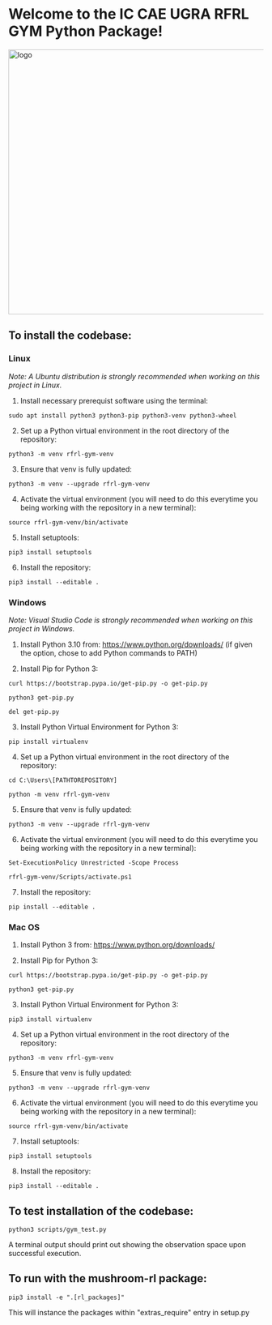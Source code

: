# Welcome to the IC CAE UGRA RFRL GYM Python Package!

<img width="523" alt="logo" src="https://github.com/wcheadley/rfrl-gym/assets/15094176/f683967f-8d5a-49f5-ba99-819cd2d50a47">

## To install the codebase:

### Linux 
*Note: A Ubuntu distribution is strongly recommended when working on this project in Linux.*

1. Install necessary prerequist software using the terminal:

`sudo apt install python3 python3-pip python3-venv python3-wheel`

2. Set up a Python virtual environment in the root directory of the repository:

`python3 -m venv rfrl-gym-venv`

3. Ensure that venv is fully updated:

`python3 -m venv --upgrade rfrl-gym-venv` 

4. Activate the virtual environment (you will need to do this everytime you being working with the repository in a new terminal):

`source rfrl-gym-venv/bin/activate`

5. Install setuptools:

`pip3 install setuptools`

6. Install the repository:

`pip3 install --editable .`

### Windows
*Note: Visual Studio Code is strongly recommended when working on this project in Windows.*

1. Install Python 3.10 from: https://www.python.org/downloads/ (if given the option, chose to add Python commands to PATH)

2. Install Pip for Python 3: 

`curl https://bootstrap.pypa.io/get-pip.py -o get-pip.py`

`python3 get-pip.py`

`del get-pip.py`

3. Install Python Virtual Environment for Python 3:

`pip install virtualenv`

4. Set up a Python virtual environment in the root directory of the repository:

`cd C:\Users\[PATHTOREPOSITORY]`

`python -m venv rfrl-gym-venv`

5. Ensure that venv is fully updated:

`python3 -m venv --upgrade rfrl-gym-venv`

6. Activate the virtual environment (you will need to do this everytime you being working with the repository in a new terminal):

`Set-ExecutionPolicy Unrestricted -Scope Process`

`rfrl-gym-venv/Scripts/activate.ps1`

7. Install the repository:

`pip install --editable .`

### Mac OS
1. Install Python 3 from: https://www.python.org/downloads/

2. Install Pip for Python 3:

`curl https://bootstrap.pypa.io/get-pip.py -o get-pip.py`

`python3 get-pip.py`

3. Install Python Virtual Environment for Python 3:

`pip3 install virtualenv`

4. Set up a Python virtual environment in the root directory of the repository:

`python3 -m venv rfrl-gym-venv`

5. Ensure that venv is fully updated:

`python3 -m venv --upgrade rfrl-gym-venv`

6. Activate the virtual environment (you will need to do this everytime you being working with the repository in a new terminal):

`source rfrl-gym-venv/bin/activate`

7. Install setuptools:

`pip3 install setuptools`

8. Install the repository:

`pip3 install --editable .`

## To test installation of the codebase:
`python3 scripts/gym_test.py`
  
A terminal output should print out showing the observation space upon successful execution. 

## To run with the mushroom-rl package:
`pip3 install -e ".[rl_packages]"`

This will instance the packages within "extras_require" entry in setup.py
